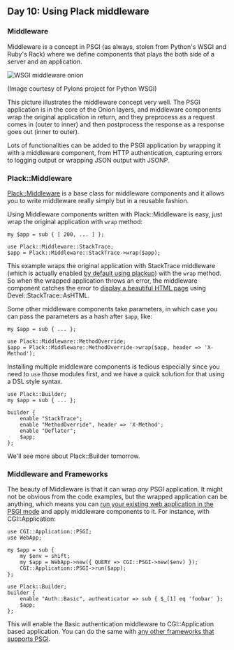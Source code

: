 ## Day 10: Using Plack middleware

### Middleware 

Middleware is a concept in PSGI (as always, stolen from Python's WSGI and Ruby's Rack) where we define components that plays the both side of a server and an application.

![WSGI middleware onion](../images/pylons_as_onion.png)

(Image courtesy of Pylons project for Python WSGI)

This picture illustrates the middleware concept very well. The PSGI application is in the core of the Onion layers, and middleware components wrap the original application in return, and they preprocess as a request comes in (outer to inner) and then postprocess the response as a response goes out (inner to outer).

Lots of functionalities can be added to the PSGI application by wrapping it with a middleware component, from HTTP authentication, capturing errors to logging output or wrapping JSON output with JSONP.

### Plack::Middleware

[Plack::Middleware](http://search.cpan.org/perldoc?Plack::Middleware) is a base class for middleware components and it allows you to write middleware really simply but in a reusable fashion. 

Using Middleware components written with Plack::Middleware is easy, just wrap the original application with `wrap` method:

    my $app = sub { [ 200, ... ] };
    
    use Plack::Middleware::StackTrace;
    $app = Plack::Middleware::StackTrace->wrap($app);

This example wraps the original application with StackTrace middleware (which is actually enabled [by default using plackup](http://advent.plackperl.org/2009/12/day-3-using-plackup.html)) with the `wrap` method. So when the wrapped application throws an error, the middleware component catches the error to [display a beautiful HTML page](http://bulknews.typepad.com/blog/2009/10/develstacktraceashtml.html) using Devel::StackTrace::AsHTML.

Some other middleware components take parameters, in which case you can pass the parameters as a hash after `$app`, like:

    my $app = sub { ... };
    
    use Plack::Middleware::MethodOverride;
    $app = Plack::Middleware::MethodOverride->wrap($app, header => 'X-Method');

Installing multiple middleware components is tedious especially since you need to `use` those modules first, and we have a quick solution for that using a DSL style syntax.

    use Plack::Builder;
    my $app = sub { ... };

    builder {
        enable "StackTrace";
        enable "MethodOverride", header => 'X-Method';
        enable "Deflater";
        $app;
    };

We'll see more about Plack::Builder tomorrow.

### Middleware and Frameworks

The beauty of Middleware is that it can wrap *any* PSGI application. It might not be obvious from the code examples, but the wrapped application can be anything, which means you can [run your existing web application in the PSGI mode](http://advent.plackperl.org/2009/12/day-7-use-web-application-framework-in-psgi.html) and apply middleware components to it. For instance, with CGI::Application:

    use CGI::Application::PSGI;
    use WebApp;
    
    my $app = sub {
        my $env = shift;
        my $app = WebApp->new({ QUERY => CGI::PSGI->new($env) });
        CGI::Application::PSGI->run($app);
    };
    
    use Plack::Builder;
    builder {
        enable "Auth::Basic", authenticator => sub { $_[1] eq 'foobar' };
        $app;
    };

This will enable the Basic authentication middleware to CGI::Application based application. You can do the same with [any other frameworks that supports PSGI](http://plackperl.org/#frameworks).
